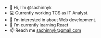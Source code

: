 - 👋 Hi, I’m @sachinnyk
- 💻 Currently working TCS as IT Analyst.
- 👀 I’m interested in about Web development.
- 🌱 I’m currently learning React
- 📫 Reach me sachinnyk@gmail.com

<!---
sachinnyk/sachinnyk is a ✨ special ✨ repository because its `README.md` (this file) appears on your GitHub profile.
You can click the Preview link to take a look at your changes.
--->
